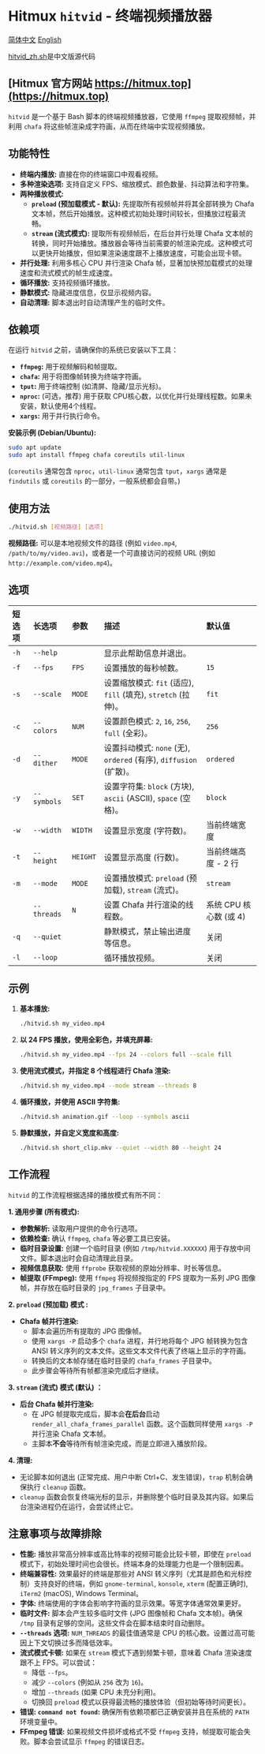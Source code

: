 # Hitmux `hitvid` - 终端视频播放器

[简体中文](https://github.com/Hitmux/hitvid/blob/main/README_zh.md) [English](https://github.com/Hitmux/hitvid/blob/main/README.md)

[hitvid_zh.sh](https://github.com/Hitmux/hitvid/blob/main/hitvid_zh.sh)是中文版源代码

## [Hitmux 官方网站 https://hitmux.top](https://hitmux.top)

`hitvid` 是一个基于 Bash 脚本的终端视频播放器，它使用 `ffmpeg` 提取视频帧，并利用 `chafa` 将这些帧渲染成字符画，从而在终端中实现视频播放。


## 功能特性

*   **终端内播放:** 直接在你的终端窗口中观看视频。
*   **多种渲染选项:** 支持自定义 FPS、缩放模式、颜色数量、抖动算法和字符集。
*   **两种播放模式:**
    *   **`preload` (预加载模式 - 默认):** 先提取所有视频帧并将其全部转换为 Chafa 文本帧，然后开始播放。这种模式初始处理时间较长，但播放过程最流畅。
    *   **`stream` (流式模式):** 提取所有视频帧后，在后台并行处理 Chafa 文本帧的转换，同时开始播放。播放器会等待当前需要的帧渲染完成。这种模式可以更快开始播放，但如果渲染速度跟不上播放速度，可能会出现卡顿。
*   **并行处理:** 利用多核心 CPU 并行渲染 Chafa 帧，显著加快预加载模式的处理速度和流式模式的帧生成速度。
*   **循环播放:** 支持视频循环播放。
*   **静默模式:** 隐藏进度信息，仅显示视频内容。
*   **自动清理:** 脚本退出时自动清理产生的临时文件。

## 依赖项

在运行 `hitvid` 之前，请确保你的系统已安装以下工具：

*   **`ffmpeg`:** 用于视频解码和帧提取。
*   **`chafa`:** 用于将图像帧转换为终端字符画。
*   **`tput`:** 用于终端控制 (如清屏、隐藏/显示光标)。
*   **`nproc`:** (可选，推荐) 用于获取 CPU核心数，以优化并行处理线程数。如果未安装，默认使用4个线程。
*   **`xargs`:** 用于并行执行命令。

**安装示例 (Debian/Ubuntu):**
```bash
sudo apt update
sudo apt install ffmpeg chafa coreutils util-linux
```
(`coreutils` 通常包含 `nproc`，`util-linux` 通常包含 `tput`，`xargs` 通常是 `findutils` 或 `coreutils` 的一部分，一般系统都会自带。)

## 使用方法

```bash
./hitvid.sh [视频路径] [选项]
```

**视频路径:**
可以是本地视频文件的路径 (例如 `video.mp4`, `/path/to/my/video.avi`)，或者是一个可直接访问的视频 URL (例如 `http://example.com/video.mp4`)。

## 选项

| 短选项      | 长选项        | 参数        | 描述                                                                 | 默认值                               |
| :---------- | :------------ | :---------- | :------------------------------------------------------------------- | :----------------------------------- |
| `-h`        | `--help`      |             | 显示此帮助信息并退出。                                                       |                                      |
| `-f`        | `--fps`       | `FPS`       | 设置播放的每秒帧数。                                                         | `15`                                 |
| `-s`        | `--scale`     | `MODE`      | 设置缩放模式: `fit` (适应), `fill` (填充), `stretch` (拉伸)。                 | `fit`                                |
| `-c`        | `--colors`    | `NUM`       | 设置颜色模式: `2`, `16`, `256`, `full` (全彩)。                           | `256`                                |
| `-d`        | `--dither`    | `MODE`      | 设置抖动模式: `none` (无), `ordered` (有序), `diffusion` (扩散)。           | `ordered`                            |
| `-y`        | `--symbols`   | `SET`       | 设置字符集: `block` (方块), `ascii` (ASCII), `space` (空格)。              | `block`                              |
| `-w`        | `--width`     | `WIDTH`     | 设置显示宽度 (字符数)。                                                      | 当前终端宽度                         |
| `-t`        | `--height`    | `HEIGHT`    | 设置显示高度 (行数)。                                                        | 当前终端高度 - 2 行                  |
| `-m`        | `--mode`      | `MODE`      | 设置播放模式: `preload` (预加载), `stream` (流式)。                        | `stream`                            |
|             | `--threads`   | `N`         | 设置 Chafa 并行渲染的线程数。                                                | 系统 CPU 核心数 (或 4)               |
| `-q`        | `--quiet`     |             | 静默模式，禁止输出进度等信息。                                                 | 关闭                                 |
| `-l`        | `--loop`      |             | 循环播放视频。                                                             | 关闭                                 |

## 示例

1.  **基本播放:**
    ```bash
    ./hitvid.sh my_video.mp4
    ```

2.  **以 24 FPS 播放，使用全彩色，并填充屏幕:**
    ```bash
    ./hitvid.sh my_video.mp4 --fps 24 --colors full --scale fill
    ```

3.  **使用流式模式，并指定 8 个线程进行 Chafa 渲染:**
    ```bash
    ./hitvid.sh my_video.mp4 --mode stream --threads 8
    ```

4.  **循环播放，并使用 ASCII 字符集:**
    ```bash
    ./hitvid.sh animation.gif --loop --symbols ascii
    ```

5.  **静默播放，并自定义宽度和高度:**
    ```bash
    ./hitvid.sh short_clip.mkv --quiet --width 80 --height 24
    ```

## 工作流程

`hitvid` 的工作流程根据选择的播放模式有所不同：

**1. 通用步骤 (所有模式):**
   *   **参数解析:** 读取用户提供的命令行选项。
   *   **依赖检查:** 确认 `ffmpeg`, `chafa` 等必要工具已安装。
   *   **临时目录设置:** 创建一个临时目录 (例如 `/tmp/hitvid.XXXXXX`) 用于存放中间文件。脚本退出时会自动清理此目录。
   *   **视频信息获取:** 使用 `ffprobe` 获取视频的原始分辨率、时长等信息。
   *   **帧提取 (FFmpeg):** 使用 `ffmpeg` 将视频按指定的 FPS 提取为一系列 JPG 图像帧，并存放在临时目录的 `jpg_frames` 子目录中。

**2. `preload` (预加载) 模式 :**
   *   **Chafa 帧并行渲染:**
        *   脚本会遍历所有提取的 JPG 图像帧。
        *   使用 `xargs -P` 启动多个 `chafa` 进程，并行地将每个 JPG 帧转换为包含 ANSI 转义序列的文本文件。这些文本文件代表了终端上显示的字符画。
        *   转换后的文本帧存储在临时目录的 `chafa_frames` 子目录中。
        *   此步骤会等待所有帧都渲染完成后才继续。

**3. `stream` (流式) 模式 (默认) ：**
   *   **后台 Chafa 帧并行渲染:**
        *   在 JPG 帧提取完成后，脚本会**在后台**启动 `render_all_chafa_frames_parallel` 函数。这个函数同样使用 `xargs -P` 并行渲染 Chafa 文本帧。
        *   主脚本**不会**等待所有帧渲染完成，而是立即进入播放阶段。

**4. 清理:**
   *   无论脚本如何退出 (正常完成、用户中断 Ctrl+C、发生错误)，`trap` 机制会确保执行 `cleanup` 函数。
   *   `cleanup` 函数会恢复终端光标的显示，并删除整个临时目录及其内容。如果后台渲染进程仍在运行，会尝试终止它。

## 注意事项与故障排除

*   **性能:** 播放非常高分辨率或高比特率的视频可能会比较卡顿，即使在 `preload` 模式下，初始处理时间也会很长。终端本身的处理能力也是一个限制因素。
*   **终端兼容性:** 效果最好的终端是那些对 ANSI 转义序列（尤其是颜色和光标控制）支持良好的终端，例如 `gnome-terminal`, `konsole`, `xterm` (配置正确时), `iTerm2` (macOS), Windows Terminal。
*   **字体:** 终端使用的字体会影响字符画的显示效果。等宽字体通常效果更好。
*   **临时文件:** 脚本会产生较多临时文件 (JPG 图像帧和 Chafa 文本帧)。确保 `/tmp` 目录有足够的空间。这些文件会在脚本结束时自动删除。
*   **`--threads` 选项:** `NUM_THREADS` 的最佳值通常是 CPU 的核心数。设置过高可能因上下文切换过多而降低效率。
*   **流式模式卡顿:** 如果在 `stream` 模式下遇到频繁卡顿，意味着 Chafa 渲染速度跟不上 FPS。可以尝试：
    *   降低 `--fps`。
    *   减少 `--colors` (例如从 `256` 改为 `16`)。
    *   增加 `--threads` (如果 CPU 未充分利用)。
    *   切换回 `preload` 模式以获得最流畅的播放体验（但初始等待时间更长）。
*   **错误: `command not found`:** 确保所有依赖项都已正确安装并且在系统的 `PATH` 环境变量中。
*   **FFmpeg 错误:** 如果视频文件损坏或格式不受 `ffmpeg` 支持，帧提取可能会失败。脚本会尝试显示 `ffmpeg` 的错误日志。

